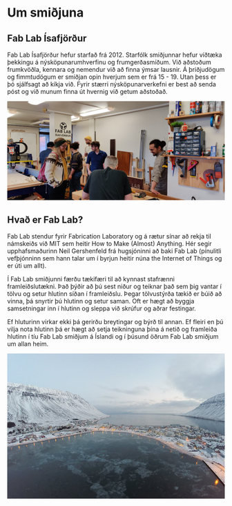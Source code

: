 # Um smiðjuna

## Fab Lab Ísafjörður

Fab Lab Ísafjörður hefur starfað frá 2012. Starfólk smiðjunnar hefur víðtæka þekkingu á nýsköpunarumhverfinu og frumgerðasmíðum. Við aðstoðum frumkvöðla, kennara og nemendur við að finna ýmsar lausnir. Á þriðjudögum og fimmtudögum er smiðjan opin hverjum sem er frá 15 - 19. Utan þess er þó sjálfsagt að kíkja við. Fyrir stærri nýsköpunarverkefni er best að senda póst og við munum finna út hvernig við getum aðstoðað.

![shopbot folk](../assets/img/smida_folk/shopbot_folk.jpg)

## Hvað er Fab Lab?

Fab Lab stendur fyrir Fabrication Laboratory og á rætur sínar að rekja til námskeiðs við MIT sem heitir How to Make (Almost) Anything. Hér segir upphafsmaðurinn Neil Gershenfeld frá hugsjóninni að baki Fab Lab (pínulitli vefþjónninn sem hann talar um í byrjun heitir núna the Internet of Things og er úti um allt).

Í Fab Lab smiðjunni færðu tækifæri til að kynnast stafrænni framleiðslutækni. Það þýðir að þú sest niður og teiknar það sem þig vantar í tölvu og setur hlutinn síðan í framleiðslu. Þegar tölvustýrða tækið er búið að vinna, þá snyrtir þú hlutinn og setur saman. Oft er hægt að byggja samsetningar inn í hlutinn og sleppa við skrúfur og aðrar festingar.
 
Ef hluturinn virkar ekki þá gerirðu breytingar og býrð til annan. Ef fleiri en þú vilja nota hlutinn þá er hægt að setja teikninguna þína á netið og framleiða hlutinn í tíu Fab Lab smiðjum á Íslandi og í þúsund öðrum Fab Lab smiðjum um allan heim.

![vetur isa](../assets/img/smidja/isafjordurvetur.jpg)